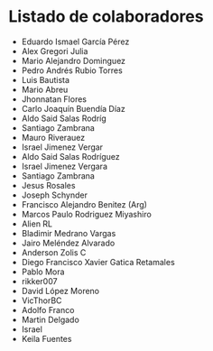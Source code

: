# Listado de colaboradores

- Eduardo Ismael García Pérez
- Alex Gregori Julia
- Mario Alejandro Dominguez
- Pedro Andrés Rubio Torres
- Luis Bautista
- Mario Abreu
- Jhonnatan Flores
- Carlo Joaquín Buendía Díaz
- Aldo Said Salas Rodríg
- Santiago Zambrana
- Mauro Riverauez
- Israel Jimenez Vergar
- Aldo Said Salas Rodríguez
- Israel Jimenez Vergara
- Santiago Zambrana
- Jesus Rosales
- Joseph Schynder
- Francisco Alejandro Benitez (Arg)
- Marcos Paulo Rodriguez Miyashiro
- Alien RL
- Bladimir Medrano Vargas
- Jairo Meléndez Alvarado
- Anderson Zolis C
- Diego Francisco Xavier Gatica Retamales
- Pablo Mora
- rikker007
- David López Moreno
- VicThorBC
- Adolfo Franco
- Martin Delgado
- Israel
- Keila Fuentes
